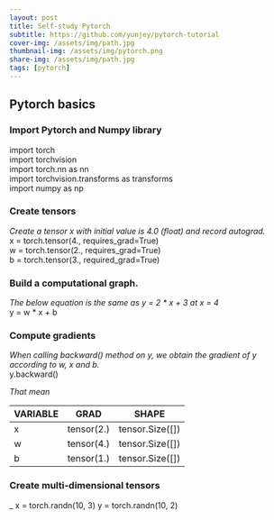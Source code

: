 ```yaml
---
layout: post
title: Self-study Pytorch
subtitle: https://github.com/yunjey/pytorch-tutorial
cover-img: /assets/img/path.jpg
thumbnail-img: /assets/img/pytorch.png
share-img: /assets/img/path.jpg
tags: [pytorch]
---
```


## Pytorch basics

### Import Pytorch and Numpy library
import torch  
import torchvision  
import torch.nn as nn  
import torchvision.transforms as transforms  
import numpy as np  

### Create tensors 
_Create a tensor x with initial value is 4.0 (float) and record autograd._  
x = torch.tensor(4., requires_grad=True)   
w = torch.tensor(2., 
requires_grad=True)  
b = torch.tensor(3., required_grad=True)  

### Build a computational graph.
_The below equation is the same as y = 2 * x + 3 at x = 4_  
y = w * x + b 

### Compute gradients
_When calling backward() method on y, we obtain the gradient of y according to w, x and b._  
y.backward()  

_That mean_  

 VARIABLE | GRAD | SHAPE  
----------|------|------    
x|tensor(2.)|tensor.Size([])  
w|tensor(4.)|tensor.Size([])  
b|tensor(1.)|tensor.Size([])

### Create multi-dimensional tensors
_
x = torch.randn(10, 3)
y = torch.randn(10, 2)
